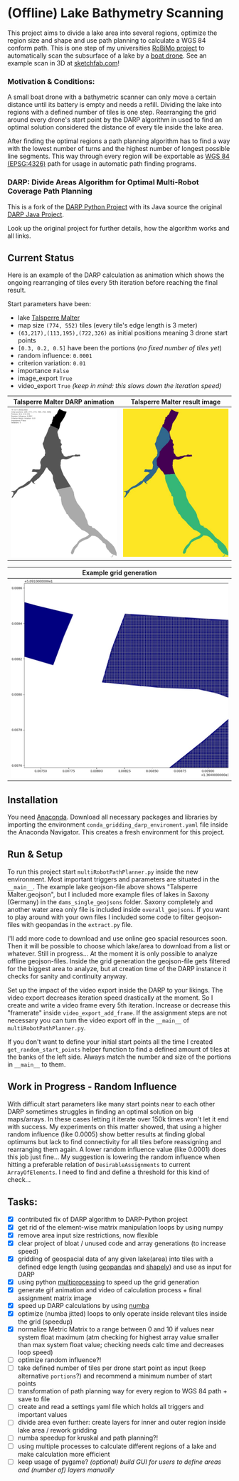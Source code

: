 # (Offline) Lake Bathymetry Scanning
This project aims to divide a lake area into several regions, optimize the region size and shape and use path planning to calculate a WGS 84 conform path. This is one step of my universities [RoBiMo project](https://tu-freiberg.de/en/robimo) to automatically scan the subsurface of a lake by a [boat drone](https://www.youtube.com/watch?v=8xZVimh9f-8).
See an example scan in 3D at [sketchfab.com](https://sketchfab.com/3d-models/riesenstein-scientific-diving-center-freiberg-5f30ea70c20e447eb5e121b51e5ae3f7)!

### Motivation & Conditions:

A small boat drone with a bathymetric scanner can only move a certain distance until its battery is empty and needs a refill.
Dividing the lake into regions with a defined number of tiles is one step. Rearranging the grid around every drone's start point by the DARP algorithm in used to find an optimal solution considered the distance of every tile inside the lake area.

After finding the optimal regions a path planning algorithm has to find a way with the lowest number of turns and the highest number of longest possible line segments. This way through every region will be exportable as [WGS 84 (EPSG:4326)](https://en.wikipedia.org/wiki/World_Geodetic_System) path for usage in automatic path finding programs.  


### DARP: Divide Areas Algorithm for Optimal Multi-Robot Coverage Path Planning

This is a fork of the [DARP Python Project](https://github.com/alice-st/DARP) with its Java source the original [DARP Java Project](https://github.com/athakapo/DARP).

Look up the original project for further details, how the algorithm works and all links.

## Current Status

Here is an example of the DARP calculation as animation which shows the ongoing rearranging of tiles every 5th iteration before reaching the final result.

Start parameters have been:
 * lake [Talsperre Malter](https://wiwosm.toolforge.org/osm-on-ol/kml-on-ol.php?lang=de&uselang=de&params=50.921944444444_N_13.653055555556_E_dim%3A1000_region%3ADE-SN_type%3Awaterbody&title=Talsperre_Malter&secure=1&zoom=15&lat=50.92194&lon=13.65306&layers=B000000FTFT)
 * map size `(774, 552)` tiles (every tile's edge length is 3 meter)
 * `(63,217),(113,195),(722,326)` as initial positions meaning 3 drone start points
 * `[0.3, 0.2, 0.5]` have been the portions (_no fixed number of tiles yet_)
 * random influence: `0.0001`
 * criterion variation: `0.01 `
 * importance `False`
 * image_export `True`
 * video_export `True` _(keep in mind: this slows down the iteration speed)_


| Talsperre Malter DARP animation                                                 | Talsperre Malter result image                                 |
|---------------------------------------------------------------------------------|----------------------------------------------------------------|
| ![TalsperreMalter_DARP_animation.gif](media/TalsperreMalter_DARP_animation.gif) | ![TalsperreMalter_result.jpg](media/TalsperreMalter_result.jpg) |

| Example grid generation                                 |
|---------------------------------------------------------|
| ![TalsperreMalter_grid](media/TalsperreMalter_grid.jpg) |

## Installation
You need [Anaconda](https://www.anaconda.com/products/individual#Downloads). Download all necessary packages and libraries by importing the environment `conda_gridding_darp_enviroment.yaml` file inside the Anaconda Navigator.
This creates a fresh environment for this project.

## Run & Setup

To run this project start `multiRobotPathPlanner.py` inside the new environment. Most important triggers and parameters are situated in the `__main__`. The example lake geojson-file above shows "Talsperre Malter.geojson", but I included more example files of lakes in Saxony (Germany) in the `dams_single_geojsons` folder. Saxony completely and another water area only file is included inside `overall_geojsons`.
If you want to play around with your own files I included some code to filter geojson-files with geopandas in the `extract.py` file.

I'll add more code to download and use online geo spacial resources soon. Then it will be possible to choose which lake/area to download from a list or whatever. Still in progress...
At the moment it is only possible to analyze offline geojson-files. Inside the grid generation the geojson-file gets filtered for the biggest area to analyze, but at creation time of the DARP instance it checks for sanity and continuity anyway.   

Set up the impact of the video export inside the DARP to your likings. The video export decreases iteration speed drastically at the moment. So I create and write a video frame every 5th iteration. Increase or decrease this "framerate" inside `video_export_add_frame`. If the assignment steps are not necessary you can turn the video export off in the `__main__` of `multiRobotPathPlanner.py`.

If you don't want to define your initial start points all the time I created `get_random_start_points` helper function to find a defined amount of tiles at the banks of the left side. Always match the number and size of the portions in `__main__` to them.

## Work in Progress - Random Influence

With difficult start parameters like many start points near to each other DARP sometimes struggles in finding an optimal solution on big maps/arrays. In these cases letting it iterate over 150k times won't let it end with success.
My experiments on this matter showed, that using a higher random influence (like 0.0005) show better results at finding global optimums but lack to find connectivity for all tiles before reassigning and rearranging them again.
A lower random influence value (like 0.0001) does this job just fine...
My suggestion is lowering the random influence when hitting a preferable relation of `DesirableAssignments` to current `ArrayOfElements`. I need to find and define a threshold for this kind of check...


## Tasks:
- [x] contributed fix of DARP algorithm to DARP-Python project
- [x] get rid of the element-wise matrix manipulation loops by using numpy
- [x] remove area input size restrictions, now flexible
- [x] clear project of bloat / unused code and array generations (to increase speed)
- [x] gridding of geospacial data of any given lake(area) into tiles with a defined edge length (using [geopandas](https://geopandas.org/en/stable/getting_started/introduction.html) and [shapely](https://shapely.readthedocs.io/en/stable/project.html)) and use as input for DARP
- [x] using python [multiprocessing](https://docs.python.org/3/library/multiprocessing.html) to speed up the grid generation
- [x] generate gif animation and video of calculation process + final assignment matrix image
- [x] speed up DARP calculations by using [numba](https://numba.readthedocs.io/en/stable/index.html)
- [x] optimize (numba jitted) loops to only operate inside relevant tiles inside the grid (speedup)
- [x] normalize Metric Matrix to a range between 0 and 10 if values near system float maximum (atm checking for highest array value smaller than max system float value; checking needs calc time and decreases loop speed)
- [ ] optimize random influence?!
- [ ] take defined number of tiles per drone start point as input (keep alternative `portions`?) and recommend a minimum number of start points
- [ ] transformation of path planning way for every region to WGS 84 path + save to file
- [ ] create and read a settings yaml file which holds all triggers and important values
- [ ] divide area even further: create layers for inner and outer region inside lake area / rework gridding
- [ ] numba speedup for kruskal and path planning?!
- [ ] using multiple processes to calculate different regions of a lake and make calculation more efficient
- [ ] keep usage of pygame? _(optional) build GUI for users to define areas and (number of) layers manually_